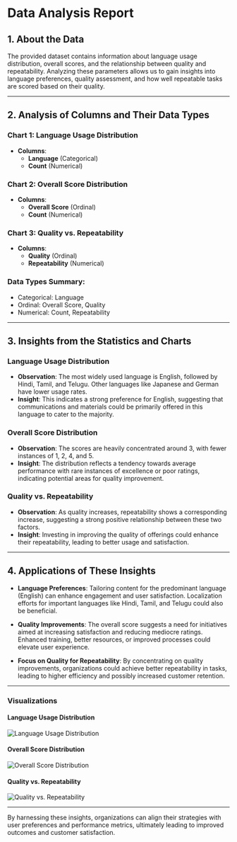 # Data Analysis Report

## 1. About the Data

The provided dataset contains information about language usage distribution, overall scores, and the relationship between quality and repeatability. Analyzing these parameters allows us to gain insights into language preferences, quality assessment, and how well repeatable tasks are scored based on their quality. 

---

## 2. Analysis of Columns and Their Data Types

### Chart 1: Language Usage Distribution

- **Columns**: 
  - **Language** (Categorical)
  - **Count** (Numerical)

### Chart 2: Overall Score Distribution

- **Columns**: 
  - **Overall Score** (Ordinal)
  - **Count** (Numerical)

### Chart 3: Quality vs. Repeatability

- **Columns**: 
  - **Quality** (Ordinal)
  - **Repeatability** (Numerical)

### Data Types Summary:
- Categorical: Language
- Ordinal: Overall Score, Quality
- Numerical: Count, Repeatability

---

## 3. Insights from the Statistics and Charts

### Language Usage Distribution
- **Observation**: The most widely used language is English, followed by Hindi, Tamil, and Telugu. Other languages like Japanese and German have lower usage rates.
- **Insight**: This indicates a strong preference for English, suggesting that communications and materials could be primarily offered in this language to cater to the majority.

### Overall Score Distribution
- **Observation**: The scores are heavily concentrated around 3, with fewer instances of 1, 2, 4, and 5.
- **Insight**: The distribution reflects a tendency towards average performance with rare instances of excellence or poor ratings, indicating potential areas for quality improvement.

### Quality vs. Repeatability
- **Observation**: As quality increases, repeatability shows a corresponding increase, suggesting a strong positive relationship between these two factors.
- **Insight**: Investing in improving the quality of offerings could enhance their repeatability, leading to better usage and satisfaction.

---

## 4. Applications of These Insights

- **Language Preferences**: Tailoring content for the predominant language (English) can enhance engagement and user satisfaction. Localization efforts for important languages like Hindi, Tamil, and Telugu could also be beneficial.
  
- **Quality Improvements**: The overall score suggests a need for initiatives aimed at increasing satisfaction and reducing mediocre ratings. Enhanced training, better resources, or improved processes could elevate user experience.

- **Focus on Quality for Repeatability**: By concentrating on quality improvements, organizations could achieve better repeatability in tasks, leading to higher efficiency and possibly increased customer retention.

---

### Visualizations

#### Language Usage Distribution

![Language Usage Distribution](uploadchart1.png)

#### Overall Score Distribution

![Overall Score Distribution](uploadchart2.png)

#### Quality vs. Repeatability

![Quality vs. Repeatability](uploadchart3.png)

---

By harnessing these insights, organizations can align their strategies with user preferences and performance metrics, ultimately leading to improved outcomes and customer satisfaction.